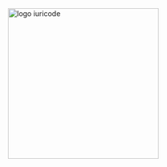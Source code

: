 <img src="ilus-code.svg" min-width="300px" max-width="300px" width="300px" align="right" alt="logo iuricode">
